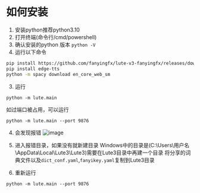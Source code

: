 
# 如何安装

1. 安装python推荐python3.10
2. 打开终端(命令行/cmd/powershell)
  1. 确认安装的python 版本 `python -V`
  2. 运行以下命令
```sh
pip install https://github.com/fanyingfx/lute-v3-fanyingfx/releases/download/3.1.1b4/lute3_fy-3.1.1b5-py3-none-any.whl --upgrade
pip install edge-tts
python -m spacy download en_core_web_sm
```
3. 运行
```
python -m lute.main 
```
如过端口被占用，可以运行
```
python -m lute.main --port 9876
```
4.  会发现报错
![image](https://github.com/fanyingfx/lute-v3-fanyingfx/assets/57335844/1770244e-f321-438f-a366-7591fc56b944)

5.  进入报错目录，如果没有就新建目录
Windows中的目录是(C:\Users\用户名\AppData\Local\Lute3\Lute3)需要在Lute3目录中再建一个目录
将分享的词典文件以及`dict_conf.yaml`,`fanyikey.yaml`复制到Lute3目录
7. 重新运行
```
python -m lute.main --port 9876
```

